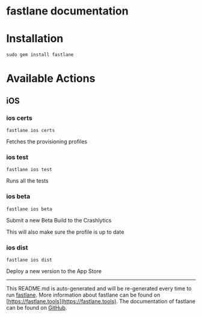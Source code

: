 fastlane documentation
================
# Installation
```
sudo gem install fastlane
```
# Available Actions
## iOS
### ios certs
```
fastlane ios certs
```
Fetches the provisioning profiles
### ios test
```
fastlane ios test
```
Runs all the tests
### ios beta
```
fastlane ios beta
```
Submit a new Beta Build to the Crashlytics

This will also make sure the profile is up to date
### ios dist
```
fastlane ios dist
```
Deploy a new version to the App Store

----

This README.md is auto-generated and will be re-generated every time to run [fastlane](https://fastlane.tools).
More information about fastlane can be found on [https://fastlane.tools](https://fastlane.tools).
The documentation of fastlane can be found on [GitHub](https://github.com/fastlane/fastlane/tree/master/fastlane).